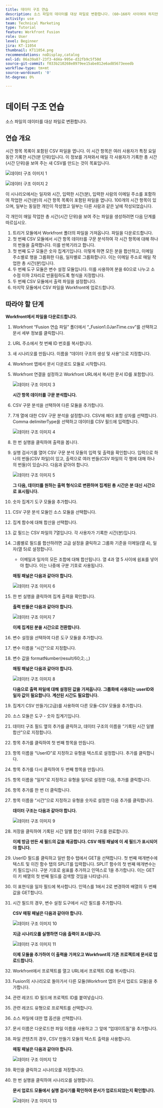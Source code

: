 ```yaml
---
title: 데이터 구조 연습
description: 소스 파일의 데이터를 대상 파일로 변환합니다. (60~160자 사이여야 하지만 58자임)
activity: use
team: Technical Marketing
type: Tutorial
feature: Workfront Fusion
role: User
level: Beginner
jira: KT-11054
thumbnail: KT11054.png
recommendations: noDisplay,catalog
exl-id: 06a39a87-23f3-4d4a-995e-d32fb9c5f50d
source-git-commit: f033b210268e8979ee15abe812e6ad85673eeedb
workflow-type: tm+mt
source-wordcount: '0'
ht-degree: 0%

---
```


# 데이터 구조 연습

소스 파일의 데이터를 대상 파일로 변환합니다.

## 연습 개요

시간 항목 목록이 포함된 CSV 파일을 엽니다. 이 시간 항목은 여러 사용자가 특정 요일 동안 기록한 시간(분 단위)입니다. 이 정보를 가져와서 매일 각 사용자가 기록한 총 시간(시간 단위)을 보여 주는 새 CSV를 만드는 것이 목표입니다.

![데이터 구조 이미지 1](../12-exercises/assets/data-structures-walkthrough-1.png)

![데이터 구조 이미지 2](../12-exercises/assets/data-structures-walkthrough-2.png)


이 시나리오에서는 일자와 시간, 입력한 시간(분), 입력한 사람의 이메일 주소를 포함하여 작업한 시간(분)의 시간 항목 목록이 포함된 파일을 엽니다. 100개의 시간 항목이 있으며, 일부는 동일한 개인이 작성했고 일부는 다른 사람과 같은 날에 작성되었습니다.

각 개인이 매일 작업한 총 시간(시간 단위)을 보여 주는 파일을 생성하려면 다음 단계를 따르십시오.

1. 트리거 모듈에서 Workfront 폴더의 파일을 가져옵니다. 파일을 다운로드합니다.
1. 첫 번째 CSV 모듈에서 시간 항목 데이터를 구문 분석하여 각 시간 항목에 대해 하나의 번들을 출력합니다. 이를 반복기라고 합니다.
1. 첫 번째 도구 모듈은 숫자 집계기입니다. 이렇게 하면 모든 분을 합산하고, 이메일 주소별로 행을 그룹화한 다음, 일자별로 그룹화합니다. 이는 이메일 주소로 매일 작업한 총 시간(분)입니다.
1. 두 번째 도구 모듈은 변수 설정 모듈입니다. 이를 사용하여 분을 60으로 나누고 소수점 이하 2자리로 반올림하도록 형식을 지정합니다.
1. 두 번째 CSV 모듈에서 출력 파일을 설정합니다.
1. 마지막 모듈에서 CSV 파일을 Workfront에 업로드합니다.

## 따라야 할 단계

**Workfront에서 파일을 다운로드합니다.**

1. Workfront “Fusion 연습 파일” 폴더에서 “_Fusion1.0JanTime.csv”를 선택하고 문서 세부 정보를 클릭합니다.
1. URL 주소에서 첫 번째 ID 번호를 복사합니다.
1. 새 시나리오를 만듭니다. 이름을 “데이터 구조의 생성 및 사용”으로 지정합니다.
1. Workfront 앱에서 문서 다운로드 모듈로 시작합니다.
1. Workfront 연결을 설정하고 Workfront URL에서 복사한 문서 ID를 포함합니다.

   ![데이터 구조 이미지 3](../12-exercises/assets/data-structures-walkthrough-3.png)

   **시간 항목 데이터를 구문 분석합니다.**

1. CSV 구문 분석을 선택하여 다른 모듈을 추가합니다.
1. 7개 열에 대한 CSV 구문 분석을 설정합니다. CSV에 헤더 포함 상자를 선택합니다. Comma delimiterType을 선택하고 데이터를 CSV 필드에 입력합니다.

   ![데이터 구조 이미지 4](../12-exercises/assets/data-structures-walkthrough-4.png)

1. 한 번 실행을 클릭하여 출력을 봅니다.
1. 실행 검사기를 열어 CSV 구문 분석 모듈의 입력 및 출력을 확인합니다. 입력으로 하나의 번들(CSV 파일)이 있고, 출력으로 여러 번들(CSV 파일의 각 행에 대해 하나의 번들)이 있습니다. 다음과 같아야 합니다.

   ![데이터 구조 이미지 5](../12-exercises/assets/data-structures-walkthrough-5.png)

   **그 다음, 데이터를 원하는 출력 형식으로 변환하며 집계된 총 시간은 분 대신 시간으로 표시됩니다.**

1. 숫자 집계기 도구 모듈을 추가합니다.
1. CSV 구문 분석 모듈인 소스 모듈을 선택합니다.
1. 집계 함수에 대해 합산을 선택합니다.
1. 값 필드는 CSV 파일의 7열입니다. 각 사용자가 기록한 시간(분)입니다.
1. 그룹별로 필드를 합산하려면 고급 설정을 클릭하고 그룹화 기준을 이메일(열 4), 일자(열 5)로 설정합니다.

   + 이메일과 일자의 모든 조합에 대해 합산됩니다. 열 4과 열 5 사이에 쉼표를 넣어야 합니다. 이는 나중에 구분 기호로 사용됩니다.

   **매핑 패널은 다음과 같아야 합니다.**

   ![데이터 구조 이미지 6](../12-exercises/assets/data-structures-walkthrough-6.png)

1. 한 번 실행을 클릭하여 집계 출력을 확인합니다.

   **출력 번들은 다음과 같아야 합니다.**

   ![데이터 구조 이미지 7](../12-exercises/assets/data-structures-walkthrough-7.png)

   **이제 집계된 분을 시간으로 전환합니다.**

1. 변수 설정을 선택하여 다른 도구 모듈을 추가합니다.
1. 변수 이름을 “시간”으로 지정합니다.
1. 변수 값을 formatNumber(result/60;2;.;,)

   **매핑 패널은 다음과 같아야 합니다.**

   ![데이터 구조 이미지 8](../12-exercises/assets/data-structures-walkthrough-8.png)

   **다음으로 출력 파일에 대해 설정된 값을 가져옵니다. 그룹화에 사용되는 userID와 일자 값이 필요합니다. 계산된 시간도 필요합니다.**

1. 집계기 CSV 만들기(고급)를 사용하여 다른 모듈-CSV 모듈을 추가합니다.
1. 소스 모듈은 도구 - 숫자 집계기입니다.
1. 데이터 구조 필드 옆의 추가를 클릭하고, 데이터 구조의 이름을 “기록된 시간 일별 합산”으로 지정합니다.
1. 항목 추가를 클릭하여 첫 번째 항목을 만듭니다.
1. 항목 이름을 “UserID”로 지정하고 유형을 텍스트로 설정합니다. 추가를 클릭합니다.
1. 항목 추가를 다시 클릭하여 두 번째 항목을 만듭니다.
1. 항목 이름을 “일자”로 지정하고 유형을 일자로 설정한 다음, 추가를 클릭합니다.
1. 항목 추가를 한 번 더 클릭합니다.
1. 항목 이름을 “시간”으로 지정하고 유형을 숫자로 설정한 다음 추가를 클릭합니다.

   **데이터 구조는 다음과 같아야 합니다.**

   ![데이터 구조 이미지 9](../12-exercises/assets/data-structures-walkthrough-9.png)

1. 저장을 클릭하여 기록된 시간 일별 합산 데이터 구조를 완료합니다.

   **이제 방금 만든 세 필드의 값을 제공합니다. CSV 매핑 패널에 이 세 필드가 표시되어야 합니다.**

1. UserID 필드를 클릭하고 일반 함수 탭에서 GET을 선택합니다. 첫 번째 매개변수에 텍스트 및 이진 함수 탭의 SPLIT를 입력합니다. SPLIT 함수의 첫 번째 매개변수는 키 필드입니다. 구분 기호로 쉼표를 추가하고 인덱스로 1을 추가합니다. 이는 GET이 키 배열의 첫 번째 필드를 검색할 것임을 나타냅니다.
1. 이 표현식을 일자 필드에 복사합니다. 인덱스를 1에서 2로 변경하여 배열의 두 번째 값을 GET합니다.
1. 시간 필드의 경우, 변수 설정 도구에서 시간 필드를 추가합니다.

   **CSV 매핑 패널은 다음과 같아야 합니다.**

   ![데이터 구조 이미지 10](../12-exercises/assets/data-structures-walkthrough-10.png)

   **지금 시나리오를 실행하면 다음 출력이 표시됩니다.**

   ![데이터 구조 이미지 11](../12-exercises/assets/data-structures-walkthrough-11.png)

   **이제 모듈을 추가하여 이 출력을 가져오고 Workfront의 기존 프로젝트에 문서로 업로드합니다.**

1. Workfront에서 프로젝트를 열고 URL에서 프로젝트 ID를 복사합니다.
1. Fusion의 시나리오로 돌아가서 다른 모듈(Workfront 앱의 문서 업로드 모듈)을 추가합니다.
1. 관련 레코드 ID 필드에 프로젝트 ID를 붙여넣습니다.
1. 관련 레코드 유형으로 프로젝트를 선택합니다.
1. 소스 파일에 대한 맵 옵션을 선택합니다.
1. 문서 이름은 다운로드한 파일 이름을 사용하고 그 앞에 “업데이트됨”을 추가합니다.
1. 파일 콘텐츠의 경우, CSV 만들기 모듈의 텍스트 출력을 사용합니다.

   **매핑 패널은 다음과 같아야 합니다.**

   ![데이터 구조 이미지 12](../12-exercises/assets/data-structures-walkthrough-12.png)

1. 확인을 클릭하고 시나리오를 저장합니다.
1. 한 번 실행을 클릭하여 시나리오를 실행합니다.

   **문서 업로드 모듈에서 실행 검사기를 확인하여 문서가 업로드되었는지 확인합니다.**

   ![데이터 구조 이미지 13](../12-exercises/assets/data-structures-walkthrough-13.png)
